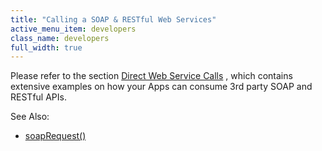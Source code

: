 ```yaml
---
title: "Calling a SOAP & RESTful Web Services"
active_menu_item: developers
class_name: developers
full_width: true
---
```



Please refer to the section [Direct Web Service Calls](calling-web-services) , which contains extensive examples on how your Apps can consume 3rd party SOAP and RESTful APIs.

See Also:

 - [soapRequest()](../../../client-api/soap-restful-ajax-calls/soaprequest)

